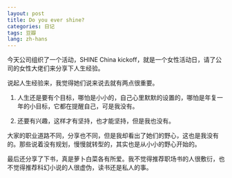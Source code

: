 ```yaml
---
layout: post
title: Do you ever shine?
categories: 日记
tags: 豆瓣
lang: zh-hans
---
```

今天公司组织了一个活动，SHINE China kickoff，就是一个女性活动日，请了公司的女性大佬们来分享下人生经验。

说起人生经验来，我觉得她们说来说去就有两点很重要。

1. 人生还是要有个目标，哪怕是小小的，自己心里默默的设置的，哪怕是年复一年的小目标，它都在提醒自己，可是我没有。

2. 还要有兴趣，这样才有坚持，也才能坚持，但是我也没有。

大家的职业道路不同，分享也不同，但是我却看出了她们的野心，这也是我没有的。那些说着没有规划，慢慢就转型的，其实也是从小小的野心开始的。

最后还分享了下书，真是萝卜白菜各有所爱。我不觉得推荐职场书的人很敷衍，也不觉得推荐科幻小说的人很虚伪，读书还是私人的事。

